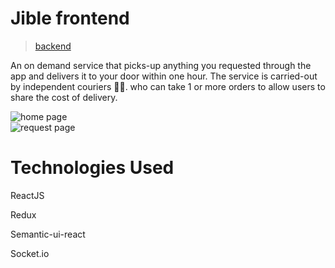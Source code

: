 # Jible frontend

> [backend](https://github.com/JairoDuarte/capstone-api)

An on demand service that picks-up anything you requested through the app and delivers it to your door within one hour. The service is carried-out by independent couriers 🚴‍♀️. who can take 1 or more orders to allow users to share the cost of delivery.

<img src="https://i.ibb.co/0nCwPhf/IMG-0103.png" alt="home page">
<br/>

<img alt="request page"  src="https://i.ibb.co/dKg6qSz/Screen-Shot-2019-08-31-at-21-06-15.png">


# Technologies Used

ReactJS

Redux

Semantic-ui-react

Socket.io
